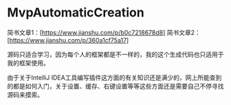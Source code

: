# MvpAutomaticCreation


简书文章1：[https://www.jianshu.com/p/b0c7218678d8]
简书文章2：[https://www.jianshu.com/p/360a1cf75a17]


源码只适合学习，因为每个人的框架都是不一样的，我的这个生成代码也只适用于我的框架使用。

由于关于IntelliJ IDEA工具编写插件这方面的有关知识还是满少的，网上所能查到的都是如何入门，关于设置、缓存、右键设置等等这些方面还是需要自己不停寻找源码来摸索。